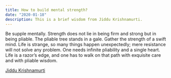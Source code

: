 ```yaml
---
title: How to build mental strength?
date: "2020-01-18"
description: This is a brief wisdom from Jiddu Krishnamurti.
---
```


Be supple mentally. Strength does not lie in being firm and strong but in being pliable. The pliable tree stands in a gale. Gather the strength of a swift mind. Life is strange, so many things happen unexpectedly; mere resistance will not solve any problem. One needs infinite pliability and a single heart. Life is a razor’s edge, and one has to walk on that path with exquisite care and with pliable wisdom. </br>

[Jiddu Krishnamurti](https://en.wikipedia.org/wiki/Jiddu_Krishnamurti)
